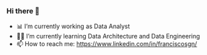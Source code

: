 ### Hi there 👋

- 📊 I’m currently working as Data Analyst
- 👨‍💻 I’m currently learning Data Architecture and Data Engineering
- 📫 How to reach me: https://www.linkedin.com/in/franciscosgn/
